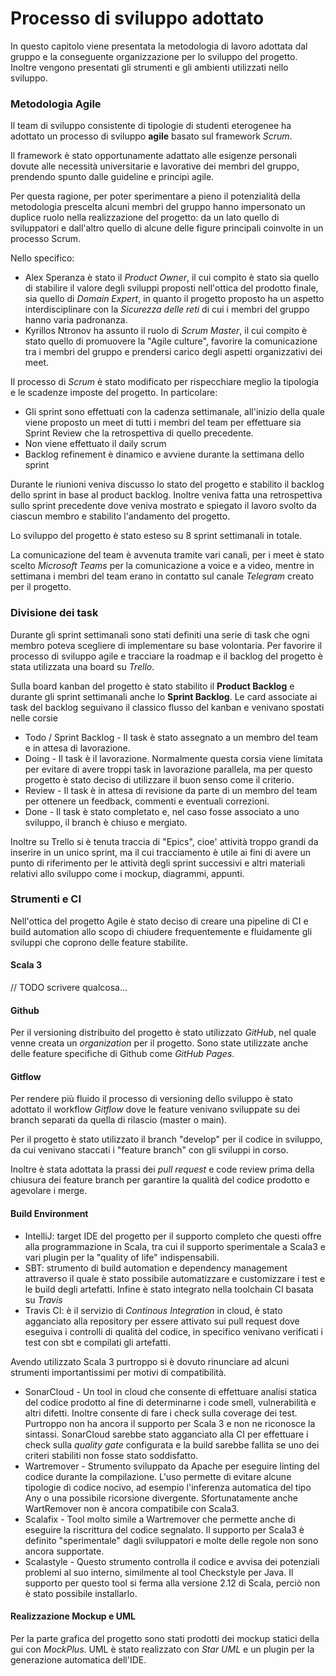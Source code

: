 # Processo di sviluppo adottato

In questo capitolo viene presentata la metodologia di lavoro adottata dal gruppo e la conseguente organizzazione per lo sviluppo del progetto.
Inoltre vengono presentati gli strumenti e gli ambienti utilizzati nello sviluppo.

### Metodologia Agile

Il team di sviluppo consistente di tipologie di studenti eterogenee ha adottato un processo di sviluppo **agile** basato sul framework *Scrum*.

Il framework è stato opportunamente adattato alle esigenze personali dovute alle necessità universitarie e lavorative dei membri del gruppo, prendendo spunto dalle guideline e principi agile.

Per questa ragione, per poter sperimentare a pieno il potenzialità della metodologia prescelta alcuni membri del gruppo hanno impersonato un duplice ruolo nella realizzazione del progetto: da un lato quello di sviluppatori e dall'altro quello di alcune delle figure principali coinvolte in un processo Scrum.

Nello specifico:
 - Alex Speranza è stato il *Product Owner*, il cui compito è stato sia quello di stabilire il valore degli sviluppi proposti nell'ottica del prodotto finale, sia quello di *Domain Expert*,
in quanto il progetto proposto ha un aspetto interdisciplinare con la *Sicurezza delle reti* di cui i membri del gruppo hanno varia padronanza.
 - Kyrillos Ntronov ha assunto il ruolo di *Scrum Master*, il cui compito è stato quello di promuovere la "Agile culture", favorire la comunicazione tra i membri del gruppo e prendersi carico degli aspetti organizzativi dei meet.
 
Il processo di *Scrum* è stato modificato per rispecchiare meglio la tipologia e le scadenze imposte del progetto.
In particolare:

- Gli sprint sono effettuati con la cadenza settimanale, all'inizio della quale viene proposto un meet di tutti i membri del team per effettuare sia Sprint Review che la retrospettiva di quello precedente.
- Non viene effettuato il daily scrum
- Backlog refinement è dinamico e avviene durante la settimana dello sprint

Durante le riunioni veniva discusso lo stato del progetto e stabilito il backlog dello sprint in base al product backlog.
Inoltre veniva fatta una retrospettiva sullo sprint precedente dove veniva mostrato e spiegato il lavoro svolto da ciascun membro e stabilito l'andamento del progetto.

Lo sviluppo del progetto è stato esteso su 8 sprint settimanali in totale.

La comunicazione del team è avvenuta tramite vari canali, per i meet è stato scelto *Microsoft Teams* per la comunicazione a voice e a video,
mentre in settimana i membri del team erano in contatto sul canale *Telegram* creato per il progetto.

### Divisione dei task

Durante gli sprint settimanali sono stati definiti una serie di task che ogni membro poteva scegliere di implementare su base volontaria.
Per favorire il processo di sviluppo agile e tracciare la roadmap e il backlog del progetto è stata utilizzata una board su *Trello*. 

Sulla board kanban del progetto è stato stabilito il **Product Backlog** e durante gli sprint settimanali anche lo **Sprint Backlog**. 
Le card associate ai task del backlog seguivano il classico flusso del kanban e venivano spostati nelle corsie

- Todo / Sprint Backlog - Il task è stato assegnato a un membro del team e in attesa di lavorazione.
- Doing - Il task è il lavorazione. Normalmente questa corsia viene limitata per evitare di avere troppi task in lavorazione parallela, 
ma per questo progetto è stato deciso di utilizzare il buon senso come il criterio.
- Review - Il task è in attesa di revisione da parte di un membro del team per ottenere un feedback, commenti e eventuali correzioni. 
- Done - Il task è stato completato e, nel caso fosse associato a uno sviluppo, il branch è chiuso e mergiato.

Inoltre su Trello si è tenuta traccia di "Epics", cioe' attività troppo grandi da inserire in un unico sprint, ma il cui tracciamento è utile ai fini di avere un punto di riferimento per le attività degli sprint successivi
e altri materiali relativi allo sviluppo come i mockup, diagrammi, appunti.

### Strumenti e CI

Nell'ottica del progetto Agile è stato deciso di creare una pipeline di CI e build automation allo scopo di chiudere frequentemente e fluidamente gli sviluppi che coprono delle feature stabilite.

#### Scala 3

// TODO scrivere qualcosa...

#### Github

Per il versioning distribuito del progetto è stato utilizzato *GitHub*, nel quale venne creata un *organization* per il progetto.
Sono state utilizzate anche delle feature specifiche di Github come *GitHub Pages*.

#### Gitflow

Per rendere più fluido il processo di versioning dello sviluppo è stato adottato il workflow *Gitflow* dove
le feature venivano sviluppate su dei branch separati da quella di rilascio (master o main).

Per il progetto è stato utilizzato il branch "develop" per il codice in sviluppo, da cui venivano staccati i "feature branch" con gli sviluppi in corso.

Inoltre è stata adottata la prassi dei *pull request* e code review prima della chiusura dei feature branch per garantire la qualità del codice prodotto e agevolare i merge.

#### Build Environment

- IntelliJ: target IDE del progetto per il supporto completo che questi offre alla programmazione in Scala, tra cui il supporto sperimentale a Scala3 e vari plugin per la "quality of life" indispensabili.
- SBT: strumento di build automation e dependency management attraverso il quale è stato possibile automatizzare e customizzare i test e le build degli artefatti. Infine è stato integrato nella toolchain CI basata su *Travis*
- Travis CI: è il servizio di *Continous Integration* in cloud, è stato agganciato alla repository per essere attivato sui pull request dove eseguiva i controlli di qualità del codice, in specifico venivano verificati i test con sbt e compilati gli artefatti.

Avendo utilizzato Scala 3 purtroppo si è dovuto rinunciare ad alcuni strumenti importantissimi per motivi di compatibilità.

- SonarCloud - Un tool in cloud che consente di effettuare analisi statica del codice prodotto al fine di determinarne i code smell, vulnerabilità e altri difetti. Inoltre consente di fare i check sulla coverage dei test.
Purtroppo non ha ancora il supporto per Scala 3 e non ne riconosce la sintassi. SonarCloud sarebbe stato agganciato alla CI per effettuare i check sulla *quality gate* configurata e la build sarebbe fallita se uno dei criteri stabiliti non fosse stato soddisfatto.
- Wartremover - Strumento sviluppato da Apache per eseguire linting del codice durante la compilazione. 
  L'uso permette di evitare alcune tipologie di codice nocivo, ad esempio l'inferenza automatica del tipo Any o una possibile ricorsione divergente.
  Sfortunatamente anche WartRemover non è ancora compatibile con Scala3.
- Scalafix - Tool molto simile a Wartremover che permette anche di eseguire la riscrittura del codice segnalato. Il supporto per Scala3 è definito "sperimentale" dagli sviluppatori e molte delle regole non sono ancora supportate. 
- Scalastyle - Questo strumento controlla il codice e avvisa dei potenziali problemi al suo interno, similmente al tool Checkstyle per Java. Il supporto per questo tool si ferma alla versione 2.12 di Scala, perciò non è stato possibile installarlo.  

#### Realizzazione Mockup e UML

Per la parte grafica del progetto sono stati prodotti dei mockup statici della gui con *MockPlus*.
UML è stato realizzato con *Star UML* e un plugin per la generazione automatica dell'IDE.

